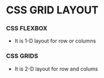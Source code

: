 # CSS GRID LAYOUT

### CSS FLEXBOX

- It is 1-D layout for row or columns

### CSS GRIDS

- It is 2-D layout for row and colums
